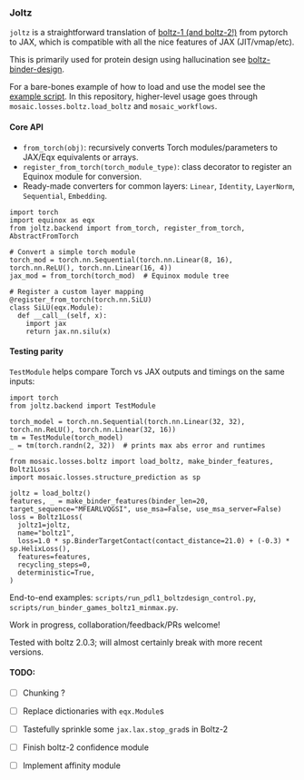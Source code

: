 ### Joltz
`joltz` is a straightforward translation of [boltz-1 (and boltz-2!)](https://github.com/jwohlwend/boltz) from pytorch to JAX, which is compatible with all the nice features of JAX (JIT/vmap/etc).

This is primarily used for protein design using hallucination see [boltz-binder-design](https://github.com/escalante-bio/boltz-binder-design).

For a bare-bones example of how to load and use the model see the [example script](example.py). In this repository, higher-level usage goes through `mosaic.losses.boltz.load_boltz` and `mosaic_workflows`.

#### Core API
- `from_torch(obj)`: recursively converts Torch modules/parameters to JAX/Eqx equivalents or arrays.
- `register_from_torch(torch_module_type)`: class decorator to register an Equinox module for conversion.
- Ready-made converters for common layers: `Linear`, `Identity`, `LayerNorm`, `Sequential`, `Embedding`.

```
import torch
import equinox as eqx
from joltz.backend import from_torch, register_from_torch, AbstractFromTorch

# Convert a simple torch module
torch_mod = torch.nn.Sequential(torch.nn.Linear(8, 16), torch.nn.ReLU(), torch.nn.Linear(16, 4))
jax_mod = from_torch(torch_mod)  # Equinox module tree

# Register a custom layer mapping
@register_from_torch(torch.nn.SiLU)
class SiLU(eqx.Module):
  def __call__(self, x):
    import jax
    return jax.nn.silu(x)
```

#### Testing parity
`TestModule` helps compare Torch vs JAX outputs and timings on the same inputs:

```
import torch
from joltz.backend import TestModule

torch_model = torch.nn.Sequential(torch.nn.Linear(32, 32), torch.nn.ReLU(), torch.nn.Linear(32, 16))
tm = TestModule(torch_model)
_ = tm(torch.randn(2, 32))  # prints max abs error and runtimes
```

```
from mosaic.losses.boltz import load_boltz, make_binder_features, Boltz1Loss
import mosaic.losses.structure_prediction as sp

joltz = load_boltz()
features, _ = make_binder_features(binder_len=20, target_sequence="MFEARLVQGSI", use_msa=False, use_msa_server=False)
loss = Boltz1Loss(
  joltz1=joltz,
  name="boltz1",
  loss=1.0 * sp.BinderTargetContact(contact_distance=21.0) + (-0.3) * sp.HelixLoss(),
  features=features,
  recycling_steps=0,
  deterministic=True,
)
```

End-to-end examples: `scripts/run_pdl1_boltzdesign_control.py`, `scripts/run_binder_games_boltz1_minmax.py`.

Work in progress, collaboration/feedback/PRs welcome!

Tested with boltz 2.0.3; will almost certainly break with more recent versions.

#### TODO:
- [ ] Chunking ?
- [ ] Replace dictionaries with `eqx.Module`s
- [ ] Tastefully sprinkle some `jax.lax.stop_grad`s in Boltz-2
- [ ] Finish boltz-2 confidence module
- [ ] Implement affinity module






